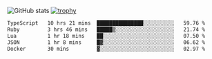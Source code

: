 ![GitHub stats](https://github-readme-stats.vercel.app/api?username=ksk001100&show_icons=true&theme=tokyonight)
[![trophy](https://github-profile-trophy.vercel.app/?username=ksk001100&theme=onedark)](https://github.com/ryo-ma/github-profile-trophy)

<!--START_SECTION:waka-->

```txt
TypeScript   10 hrs 21 mins  ███████████████░░░░░░░░░░   59.76 %
Ruby         3 hrs 46 mins   █████▒░░░░░░░░░░░░░░░░░░░   21.74 %
Lua          1 hr 18 mins    ██░░░░░░░░░░░░░░░░░░░░░░░   07.50 %
JSON         1 hr 8 mins     █▓░░░░░░░░░░░░░░░░░░░░░░░   06.62 %
Docker       30 mins         ▓░░░░░░░░░░░░░░░░░░░░░░░░   02.97 %
```

<!--END_SECTION:waka-->
